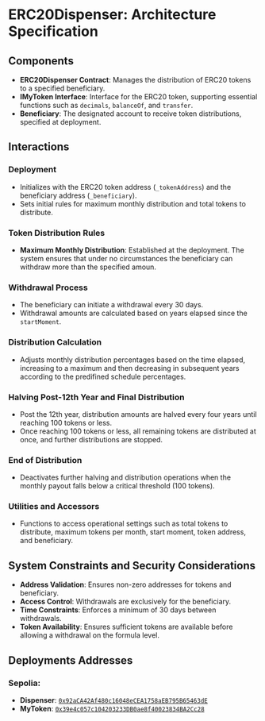 # ERC20Dispenser: Architecture Specification

## Components
- **ERC20Dispenser Contract**: Manages the distribution of ERC20 tokens to a specified beneficiary.
- **IMyToken Interface**: Interface for the ERC20 token, supporting essential functions such as `decimals`, `balanceOf`, and `transfer`.
- **Beneficiary**: The designated account to receive token distributions, specified at deployment.

## Interactions
### Deployment
- Initializes with the ERC20 token address (`_tokenAddress`) and the beneficiary address (`_beneficiary`).
- Sets initial rules for maximum monthly distribution and total tokens to distribute.

### Token Distribution Rules
- **Maximum Monthly Distribution**: Established at the deployment. The system ensures that under no circumstances the beneficiary can withdraw more than the specified amoun.

### Withdrawal Process
- The beneficiary can initiate a withdrawal every 30 days.
- Withdrawal amounts are calculated based on years elapsed since the `startMoment`.

### Distribution Calculation
- Adjusts monthly distribution percentages based on the time elapsed, increasing to a maximum and then decreasing in subsequent years according to the predifined schedule percentages.

### Halving Post-12th Year and Final Distribution
- Post the 12th year, distribution amounts are halved every four years until reaching 100 tokens or less.
- Once reaching 100 tokens or less, all remaining tokens are distributed at once, and further distributions are stopped.

### End of Distribution
- Deactivates further halving and distribution operations when the monthly payout falls below a critical threshold (100 tokens).

### Utilities and Accessors
- Functions to access operational settings such as total tokens to distribute, maximum tokens per month, start moment, token address, and beneficiary.

## System Constraints and Security Considerations
- **Address Validation**: Ensures non-zero addresses for tokens and beneficiary.
- **Access Control**: Withdrawals are exclusively for the beneficiary.
- **Time Constraints**: Enforces a minimum of 30 days between withdrawals.
- **Token Availability**: Ensures sufficient tokens are available before allowing a withdrawal on the formula level.

## Deployments Addresses 

### Sepolia:

- **Dispenser**: [`0x92aCA42Af480c16048eCEA1758aEB795B65463dE`](https://sepolia.etherscan.io/address/0x39e4c057c104203233DB0ae8f40023834BA2Cc28#code)
- **MyToken**: [`0x39e4c057c104203233DB0ae8f40023834BA2Cc28`](https://sepolia.etherscan.io/token/0x92aca42af480c16048ecea1758aeb795b65463de)